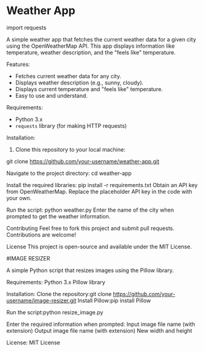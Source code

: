 
# Weather App

import requests

A simple weather app that fetches the current weather data for a given city using the OpenWeatherMap API. This app displays information like temperature, weather description, and the "feels like" temperature.

 Features:

- Fetches current weather data for any city.
- Displays weather description (e.g., sunny, cloudy).
- Displays current temperature and "feels like" temperature.
- Easy to use and understand.

 Requirements:

- Python 3.x
- `requests` library (for making HTTP requests)

 Installation:

1. Clone this repository to your local machine:

git clone https://github.com/your-username/weather-app.git

Navigate to the project directory:
cd weather-app

Install the required libraries:
pip install -r requirements.txt
Obtain an API key from OpenWeatherMap.
Replace the placeholder API key in the code with your own.

Run the script:
python weather.py
Enter the name of the city when prompted to get the weather information.

Contributing
Feel free to fork this project and submit pull requests. Contributions are welcome!

License
This project is open-source and available under the MIT License.


#IMAGE RESIZER

A simple Python script that resizes images using the Pillow library.

Requirements:
Python 3.x
Pillow library

Installation:
Clone the repository:git clone https://github.com/your-username/image-resizer.git
Install Pillow:pip install Pillow

Run the script:python resize_image.py

Enter the required information when prompted:
Input image file name (with extension)
Output image file name (with extension)
New width and height

License:
MIT License

